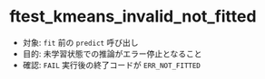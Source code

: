 ﻿# ftest_kmeans_invalid_not_fitted

- 対象: `fit` 前の `predict` 呼び出し
- 目的: 未学習状態での推論がエラー停止となること
- 確認: `FAIL` 実行後の終了コードが `ERR_NOT_FITTED`


